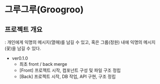 # 그루그루(Groogroo)  

## 프로젝트 개요  
: 개인에게 익명의 메시지(열매)를 남길 수 있고, 혹은 그룹(정원) 내에 익명의 메시지(꽃)을 남길 수 있다.


- ver0.1.0
  - 최초 front / back merge
  - \[Front\] 프로젝트 시작, 컴포넌트 구성 및 파일 구조 정립
  - \[Back\] 프로젝트 시작, DB 작업, API 구현, 구조 정립